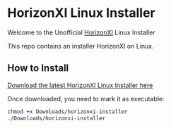 # HorizonXI Linux Installer

Welcome to the Unofficial [HorizonXI](https://horizonxi.com) Linux Installer

This repo contains an installer HorizonXI on Linux.

## How to Install

[Download the latest HorizonXI Linux Installer here](https://github.com/sheik/horizonxi-linux/releases/download/v0.0.3/horizonxi-installer)

Once downloaded, you need to mark it as executable:

```bash
chmod +x Downloads/horizonxi-installer
./Downloads/horizonxi-installer
```

